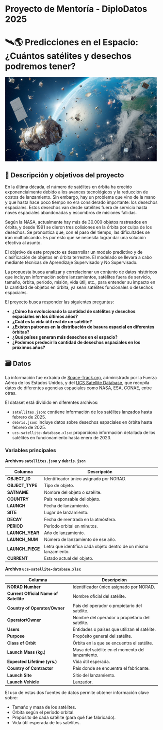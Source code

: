 # Proyecto de Mentoría - DiploDatos 2025  

# 🛰🌎 **Predicciones en el Espacio: ¿Cuántos satélites y desechos podremos tener?**  

<img src="data/images/portada.png" alt="Table" width="500"/>  

## 📌 Descripción y objetivos del proyecto  
En la última década, el número de satélites en órbita ha crecido exponencialmente debido a los avances tecnológicos y la reducción de costos de lanzamiento. Sin embargo, hay un problema que vino de la mano y que hasta hace poco tiempo no era considerado importante: los desechos espaciales. Estos desechos van desde satélites fuera de servicio hasta naves espaciales abandonadas y escombros de misiones fallidas. 

Según la NASA, actualmente hay más de 30.000 objetos rastreados en órbita, y desde 1991 se dieron tres colisiones en la órbita por culpa de los desechos. Se pronostica que, con el paso del tiempo, las dificultades se irán multiplicando. Es por esto que se necesita lograr dar una solución efectiva al asunto.

El objetivo de este proyecto es desarrollar un modelo predictivo y de clasificación de objetos en órbita terrestre. El modelado se llevará a cabo mediante técnicas de Aprendizaje Supervisado y No Supervisado.  

La propuesta busca analizar y correlacionar un conjunto de datos históricos que incluyen información sobre lanzamientos, satélites fuera de servicio, tamaño, órbita, período, misión, vida útil, etc., para entender su impacto en la cantidad de objetos en órbita, ya sean satélites funcionales o desechos espaciales.  

El proyecto busca responder las siguientes preguntas:  

- **¿Cómo ha evolucionado la cantidad de satélites y desechos espaciales en los últimos años?**  
- **¿Cuál es la vida útil real de un satélite?**  
- **¿Existen patrones en la distribución de basura espacial en diferentes órbitas?**  
- **¿Qué países generan más desechos en el espacio?**  
- **¿Podemos predecir la cantidad de desechos espaciales en los próximos años?**  

## 🗃 Datos  

La información fue extraída de [Space-Track.org](https://www.space-track.org/), administrado por la Fuerza Aérea de los Estados Unidos, y del [UCS Satellite Database](https://www.ucsusa.org/resources/satellite-database), que recopila datos de diferentes agencias espaciales como NASA, ESA, CONAE, entre otras.  

El dataset está dividido en diferentes archivos:  

- `satellites.json`: contiene información de los satélites lanzados hasta febrero de 2025.  
- `debris.json`: incluye datos sobre desechos espaciales en órbita hasta febrero de 2025.  
- `ucs-satellite-database.xlsx`: proporciona información detallada de los satélites en funcionamiento hasta enero de 2023.  

### Variables principales  

**Archivos `satellites.json` y `debris.json`**  

| **Columna**        | **Descripción** |
|--------------------|---------------|
| **OBJECT_ID**      | Identificador único asignado por NORAD. |
| **OBJECT_TYPE**    | Tipo de objeto. |
| **SATNAME**        | Nombre del objeto o satélite. |
| **COUNTRY**        | País responsable del objeto. |
| **LAUNCH**         | Fecha de lanzamiento. |
| **SITE**           | Lugar de lanzamiento. |
| **DECAY**          | Fecha de reentrada en la atmósfera. |
| **PERIOD**         | Período orbital en minutos. |
| **LAUNCH_YEAR**    | Año de lanzamiento. |
| **LAUNCH_NUM**     | Número de lanzamiento de ese año. |
| **LAUNCH_PIECE**   | Letra que identifica cada objeto dentro de un mismo lanzamiento. |
| **CURRENT**        | Estado actual del objeto. |  

**Archivo `ucs-satellite-database.xlsx`**  

| **Columna**                           | **Descripción**                                                                 |
|---------------------------------------|---------------------------------------------------------------------------------|
| **NORAD Number**                      | Identificador único asignado por NORAD. |
| **Current Official Name of Satellite** | Nombre oficial del satélite. |
| **Country of Operator/Owner**         | País del operador o propietario del satélite. |
| **Operator/Owner**                    | Nombre del operador o propietario del satélite. |
| **Users**                             | Entidades o países que utilizan el satélite. |
| **Purpose**                           | Propósito general del satélite. |
| **Class of Orbit**                    | Órbita en la que se encuentra el satélite. |
| **Launch Mass (kg.)**                 | Masa del satélite en el momento del lanzamiento. |
| **Expected Lifetime (yrs.)**          | Vida útil esperada. |
| **Country of Contractor**             | País donde se encuentra el fabricante. |
| **Launch Site**                       | Sitio del lanzamiento. |
| **Launch Vehicle**                    | Lanzador. |  

El uso de estas dos fuentes de datos permite obtener información clave sobre:  
- Tamaño y masa de los satélites.  
- Órbita según el período orbital.  
- Propósito de cada satélite (para qué fue fabricado).  
- Vida útil esperada de los satélites.  
